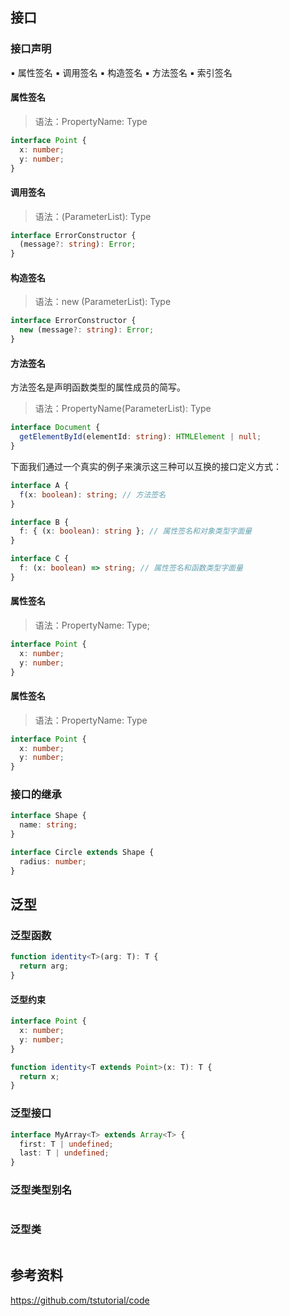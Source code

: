 ## 接口

### 接口声明

▪ 属性签名
▪ 调用签名
▪ 构造签名
▪ 方法签名
▪ 索引签名

#### 属性签名

> 语法：PropertyName: Type

```typescript
interface Point {
  x: number;
  y: number;
}
```

#### 调用签名

> 语法：(ParameterList): Type

```typescript
interface ErrorConstructor {
  (message?: string): Error;
}
```

#### 构造签名

> 语法：new (ParameterList): Type

```typescript
interface ErrorConstructor {
  new (message?: string): Error;
}
```

#### 方法签名

方法签名是声明函数类型的属性成员的简写。

> 语法：PropertyName(ParameterList): Type

```typescript
interface Document {
  getElementById(elementId: string): HTMLElement | null;
}
```

下面我们通过一个真实的例子来演示这三种可以互换的接口定义方式：

```typescript
interface A {
  f(x: boolean): string; // 方法签名
}

interface B {
  f: { (x: boolean): string }; // 属性签名和对象类型字面量
}

interface C {
  f: (x: boolean) => string; // 属性签名和函数类型字面量
}
```

#### 属性签名

> 语法：PropertyName: Type;

```typescript
interface Point {
  x: number;
  y: number;
}
```

#### 属性签名

> 语法：PropertyName: Type

```typescript
interface Point {
  x: number;
  y: number;
}
```

### 接口的继承

```typescript
interface Shape {
  name: string;
}

interface Circle extends Shape {
  radius: number;
}
```

## 泛型

### 泛型函数

```typescript
function identity<T>(arg: T): T {
  return arg;
}
```

#### 泛型约束

```typescript
interface Point {
  x: number;
  y: number;
}

function identity<T extends Point>(x: T): T {
  return x;
}
```

### 泛型接口

```typescript
interface MyArray<T> extends Array<T> {
  first: T | undefined;
  last: T | undefined;
}
```

### 泛型类型别名

```typescript

```

### 泛型类

```typescript

```

## 参考资料

https://github.com/tstutorial/code
